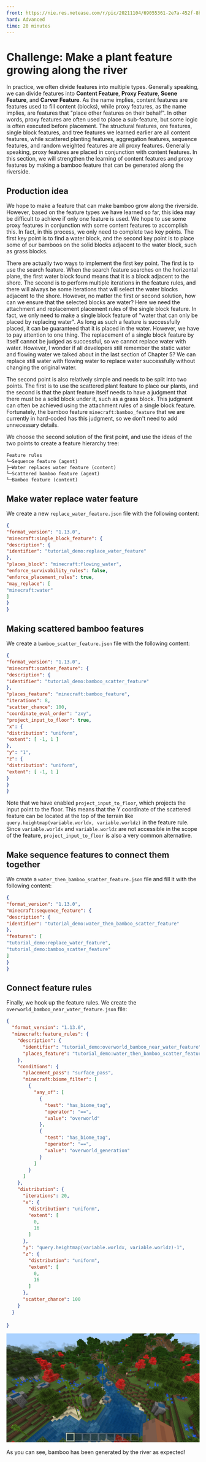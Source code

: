 ```yaml
--- 
front: https://nie.res.netease.com/r/pic/20211104/69055361-2e7a-452f-8b1a-f23e1262a03a.jpg 
hard: Advanced 
time: 20 minutes 
--- 
```

# Challenge: Make a plant feature growing along the river 

In practice, we often divide features into multiple types. Generally speaking, we can divide features into **Content Feature**, **Proxy Feature**, **Scene Feature**, and **Carver Feature**. As the name implies, content features are features used to fill content (blocks), while proxy features, as the name implies, are features that "place other features on their behalf". In other words, proxy features are often used to place a sub-feature, but some logic is often executed before placement. The structural features, ore features, single block features, and tree features we learned earlier are all content features, while scattered planting features, aggregation features, sequence features, and random weighted features are all proxy features. Generally speaking, proxy features are placed in conjunction with content features. In this section, we will strengthen the learning of content features and proxy features by making a bamboo feature that can be generated along the riverside. 

## Production idea 

We hope to make a feature that can make bamboo grow along the riverside. However, based on the feature types we have learned so far, this idea may be difficult to achieve if only one feature is used. We hope to use some proxy features in conjunction with some content features to accomplish this. In fact, in this process, we only need to complete two key points. The first key point is to find a water block, and the second key point is to place some of our bamboos on the solid blocks adjacent to the water block, such as grass blocks. 

There are actually two ways to implement the first key point. The first is to use the search feature. When the search feature searches on the horizontal plane, the first water block found means that it is a block adjacent to the shore. The second is to perform multiple iterations in the feature rules, and there will always be some iterations that will select the water blocks adjacent to the shore. However, no matter the first or second solution, how can we ensure that the selected blocks are water? Here we need the attachment and replacement placement rules of the single block feature. In fact, we only need to make a single block feature of "water that can only be placed by replacing water". As long as such a feature is successfully placed, it can be guaranteed that it is placed in the water. However, we have to pay attention to one thing. The replacement of a single block feature by itself cannot be judged as successful, so we cannot replace water with water. However, I wonder if all developers still remember the static water and flowing water we talked about in the last section of Chapter 5? We can replace still water with flowing water to replace water successfully without changing the original water. 

The second point is also relatively simple and needs to be split into two points. The first is to use the scattered plant feature to place our plants, and the second is that the plant feature itself needs to have a judgment that there must be a solid block under it, such as a grass block. This judgment can often be achieved using the attachment rules of a single block feature. Fortunately, the bamboo feature `minecraft:bamboo_feature` that we are currently in hard-coded has this judgment, so we don't need to add unnecessary details. 

We choose the second solution of the first point, and use the ideas of the two points to create a feature hierarchy tree: 

```shell 
Feature rules 
└─Sequence feature (agent) 
├─Water replaces water feature (content) 
└─Scattered bamboo feature (agent) 
└─Bamboo feature (content) 
``` 

## Make water replace water feature 

We create a new `replace_water_feature.json` file with the following content: 

```json 
{ 
"format_version": "1.13.0", 
"minecraft:single_block_feature": { 
"description": { 
"identifier": "tutorial_demo:replace_water_feature" 
}, 
"places_block": "minecraft:flowing_water", 
"enforce_survivability_rules": false, 
"enforce_placement_rules": true, 
"may_replace": [ 
"minecraft:water" 
] 
} 
} 
``` 

## Making scattered bamboo features


We create a `bamboo_scatter_feature.json` file with the following content: 

```json 
{ 
"format_version": "1.13.0", 
"minecraft:scatter_feature": { 
"description": { 
"identifier": "tutorial_demo:bamboo_scatter_feature" 
}, 
"places_feature": "minecraft:bamboo_feature", 
"iterations": 8, 
"scatter_chance": 100, 
"coordinate_eval_order": "zxy", 
"project_input_to_floor": true, 
"x": { 
"distribution": "uniform", 
"extent": [ -1, 1 ] 
}, 
"y": "1", 
"z": { 
"distribution": "uniform", 
"extent": [ -1, 1 ] 
} 
} 
} 
``` 

Note that we have enabled `project_input_to_floor`, which projects the input point to the floor. This means that the Y coordinate of the scattered feature can be located at the top of the terrain like `query.heightmap(variable.worldx, variable.worldz)` in the feature rule. Since `variable.worldx` and `variable.worldz` are not accessible in the scope of the feature, `project_input_to_floor` is also a very common alternative. 

## Make sequence features to connect them together 

We create a `water_then_bamboo_scatter_feature.json` file and fill it with the following content: 

```json 
{ 
"format_version": "1.13.0", 
"minecraft:sequence_feature": { 
"description": { 
"identifier": "tutorial_demo:water_then_bamboo_scatter_feature" 
}, 
"features": [ 
"tutorial_demo:replace_water_feature", 
"tutorial_demo:bamboo_scatter_feature" 
] 
} 
} 
``` 

## Connect feature rules


Finally, we hook up the feature rules. We create the `overworld_bamboo_near_water_feature.json` file:

```json
{
  "format_version": "1.13.0",
  "minecraft:feature_rules": {
    "description": {
      "identifier": "tutorial_demo:overworld_bamboo_near_water_feature",
      "places_feature": "tutorial_demo:water_then_bamboo_scatter_feature"
    },
    "conditions": {
      "placement_pass": "surface_pass",
      "minecraft:biome_filter": [
        {
          "any_of": [
            {
              "test": "has_biome_tag",
              "operator": "==",
              "value": "overworld"
            },
            {
              "test": "has_biome_tag",
              "operator": "==",
              "value": "overworld_generation"
            }
          ]
        }
      ]
    },
    "distribution": {
      "iterations": 20,
      "x": {
        "distribution": "uniform",
        "extent": [
          0,
          16
        ]
      },
      "y": "query.heightmap(variable.worldx, variable.worldz)-1",
      "z": {
        "distribution": "uniform",
        "extent": [
          0,
          16
        ]
      },
      "scatter_chance": 100
    }
  }

} 
``` 

![](./images/16.11_bamboo_in-game.png) 

As you can see, bamboo has been generated by the river as expected! 

